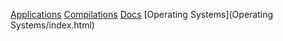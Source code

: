 [Applications](Applications/index.html)
[Compilations](Compilations/index.html)
[Docs](Docs/index.html)
[Operating Systems](Operating Systems/index.html)
